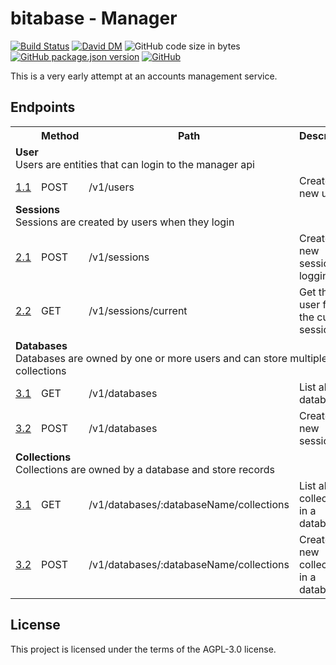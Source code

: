 # bitabase - Manager
[![Build Status](https://travis-ci.org/bitabase/bitabase-manager.svg?branch=master)](https://travis-ci.org/bitabase/bitabase-manager)
[![David DM](https://david-dm.org/bitabase/bitabase-manager.svg)](https://david-dm.org/bitabase/bitabase-manager)
![GitHub code size in bytes](https://img.shields.io/github/languages/code-size/bitabase/bitabase-manager)
[![GitHub package.json version](https://img.shields.io/github/package-json/v/bitabase/bitabase-manager)](https://github.com/bitabase/bitabase-manager/blob/master/package.json)
[![GitHub](https://img.shields.io/github/license/bitabase/bitabase-manager)](https://github.com/bitabase/bitabase-manager/blob/master/LICENSE)

This is a very early attempt at an accounts management service.

## Endpoints

<table>
  <tr>
    <th></th>
    <th>Method</th>
    <th>Path</th>
    <th>Description</th>
  </tr>
  <tr>
    <td colspan=4>
      <strong>User</strong></br>
      Users are entities that can login to the manager api
    </td>
  </tr>
  <tr>
    <td><a href="https://www.github.com/bitabase/bitabase-manager">1.1</a></td>
    <td>POST</td>
    <td>/v1/users</td>
    <td>Create a new user</td>
  </tr>
  <tr>
    <td colspan=4>
      <strong>Sessions</strong></br>
      Sessions are created by users when they login
    </td>
  </tr>
  <tr>
    <td><a href="https://www.github.com/bitabase/bitabase-manager">2.1</a></td>
    <td>POST</td>
    <td>/v1/sessions</td>
    <td>Create a new session by logging in</td>
  </tr>
  <tr>
    <td><a href="https://www.github.com/bitabase/bitabase-manager">2.2</a></td>
    <td>GET</td>
    <td>/v1/sessions/current</td>
    <td>Get the user from the current session</td>
  </tr>
  <tr>
    <td colspan=4>
      <strong>Databases</strong></br>
      Databases are owned by one or more users and can store multiple collections
    </td>
  </tr>
  <tr>
    <td><a href="https://www.github.com/bitabase/bitabase-manager">3.1</a></td>
    <td>GET</td>
    <td>/v1/databases</td>
    <td>List all databases</td>
  </tr>
  <tr>
    <td><a href="https://www.github.com/bitabase/bitabase-manager">3.2</a></td>
    <td>POST</td>
    <td>/v1/databases</td>
    <td>Create a new session</td>
  </tr>
  <tr>
    <td colspan=4>
      <strong>Collections</strong></br>
      Collections are owned by a database and store records
    </td>
  </tr>
  <tr>
    <td><a href="https://www.github.com/bitabase/bitabase-manager">3.1</a></td>
    <td>GET</td>
    <td>/v1/databases/:databaseName/collections</td>
    <td>List all collections in a database</td>
  </tr>
  <tr>
    <td><a href="https://www.github.com/bitabase/bitabase-manager">3.2</a></td>
    <td>POST</td>
    <td>/v1/databases/:databaseName/collections</td>
    <td>Create a new collection in a database</td>
  </tr>
</table>

## License
This project is licensed under the terms of the AGPL-3.0 license.
